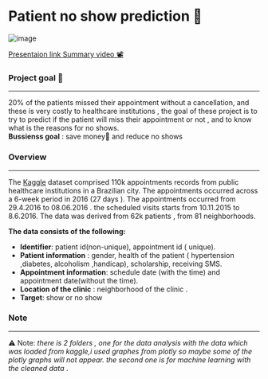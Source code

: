 # Patient no show prediction 🏥

![image](https://drive.google.com/uc?export=view&id=1PyvXb_SgQaS1CHQdnbEvBHPyjr1QWLuU)


[Presentaion link ](https://onedrive.live.com/embed?cid=9A8C4DAF1CCF33DC&amp;resid=9A8C4DAF1CCF33DC%21989&amp;authkey=AIRbEZHYmCqIjqw&amp;em=2&amp;wdAr=1.7777777777777777) 
[Summary video 📽️](https://www.youtube.com/watch?v=cFBWBBx65Lw) 



### Project goal 🎯
---
20% of the patients missed their appointment without a cancellation, and these is very costly to healthcare institutions ,
the goal of these project is to try to predict if the patient will miss their appointment or not , and to know what is the reasons for no shows.<br>
**Bussienss goal** : save money💸 and reduce no shows


### Overview
---
The [Kaggle](https://www.kaggle.com/joniarroba/noshowappointments)  dataset comprised 110k appointments records from public healthcare institutions in a Brazilian city. 
The appointments occurred across a 6-week period in 2016 (27 days ). 
The appointments occurred from 29.4.2016  to 08.06.2016 . the scheduled visits starts  from 10.11.2015 to 8.6.2016.
The data was derived from 62k patients , from 81 neighborhoods.<br>

**The data consists of the following:**
-	**Identifier**: patient id(non-unique), appointment id ( unique).
-	**Patient information** : gender, health of the patient ( hypertension ,diabetes, alcoholism ,handicap), scholarship, receiving SMS.
-	**Appointment information**: schedule date (with the time) and appointment date(without the time).
-	**Location of the clinic** : neighborhood of the clinic .
-	**Target**: show or no show 


### Note
---
⚠️ Note: *there is 2 folders , one for the data analysis with the data which was loaded from kaggle,i used graphes from plotly so maybe some of the plotly graphs will not appear.
the second one is for machine learning with the cleaned data* .

